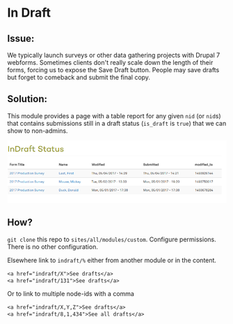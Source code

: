 In Draft
=

Issue:
-
We typically launch surveys or other data gathering projects with Drupal 7 webforms. Sometimes clients don't really scale down the length of their forms, forcing us to expose the Save Draft button. People may save drafts but forget to comeback and submit the final copy. 

Solution:
-
This module provides a page with a table report for any given `nid` (or `nid`s) that contains submissions still in a draft status (`is_draft` is `true`) that we can show to non-admins. 

![Table showing output](./screenshot.png)

How? 
-
`git clone` this repo to `sites/all/modules/custom`. Configure permissions. There is no other configuration. 

Elsewhere link to `indraft/%` either from another module or in the content. 

```
<a href="indraft/X">See drafts</a>
<a href="indraft/131">See drafts</a>
```
Or to link to multiple node-ids with a comma
```
<a href="indraft/X,Y,Z">See drafts</a>
<a href="indraft/8,1,434">See all drafts</a>
```